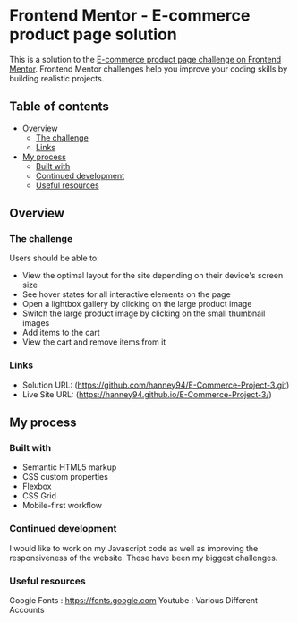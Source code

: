  # Frontend Mentor - E-commerce product page solution

This is a solution to the [E-commerce product page challenge on Frontend Mentor](https://www.frontendmentor.io/challenges/ecommerce-product-page-UPsZ9MJp6). Frontend Mentor challenges help you improve your coding skills by building realistic projects.

## Table of contents

- [Overview](#overview)
  - [The challenge](#the-challenge)
  - [Links](#links)
- [My process](#my-process)
  - [Built with](#built-with)
  - [Continued development](#continued-development)
  - [Useful resources](#useful-resources)



## Overview

### The challenge

Users should be able to:

- View the optimal layout for the site depending on their device's screen size
- See hover states for all interactive elements on the page
- Open a lightbox gallery by clicking on the large product image
- Switch the large product image by clicking on the small thumbnail images
- Add items to the cart
- View the cart and remove items from it



### Links

- Solution URL: (https://github.com/hanney94/E-Commerce-Project-3.git)
- Live Site URL: (https://hanney94.github.io/E-Commerce-Project-3/)

## My process

### Built with

- Semantic HTML5 markup
- CSS custom properties
- Flexbox
- CSS Grid
- Mobile-first workflow


### Continued development

I would like to work on my Javascript code as well as improving the responsiveness of the website. These have been my biggest challenges.

### Useful resources

Google Fonts : https://fonts.google.com
Youtube : Various Different Accounts




